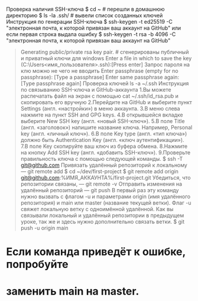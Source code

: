 Проверка наличия SSH-ключа
$ cd ~ # перешли в домашнюю директорию
$ ls -la .ssh/ # вывели список созданных ключей
Инструкция по генерации SSH-ключа
$ ssh-keygen -t ed25519 -C "электронная почта, к которой привязан ваш аккаунт на GitHub"
или если первая строка выдала ошибку
$ ssh-keygen -t rsa -b 4096 -C "электронная почта, к которой привязан ваш аккаунт на GitHub"
> Generating public/private rsa key pair. # сгенерированы публичный и приватный ключи
для windows
> Enter a file in which to save the key (C:\Users\<имя_пользователя>\.ssh\):[Press enter]
Запрос пароля на клю можно не чего не вводить
> Enter passphrase (empty for no passphrase): [Type a passphrase]
> Enter same passphrase again: [Type passphrase again]
Проверка ключей
ls -a ~/.ssh
Инструкция по связыванию SSH-ключа и GitHub-аккаунта
1.Вы можете распечатать файл на экран с помощью cat ~/.ssh/id_rsa.pub и скопировать его вручную
2.Перейдите на GitHub и выберите пункт Settings (англ. «настройки») в меню аккаунта.
3.В меню слева нажмите на пункт SSH and GPG keys.
4.В открывшейся вкладке выберите New SSH key (англ. «новый SSH-ключ»).
5.В поле Title (англ. «заголовок») напишите название ключа. Например, Personal key (англ. «личный ключ»).
6.В поле Key type (англ. «тип ключа») должно быть Authentication Key (англ. «ключ аутентификации»).
7.В поле Key скопируйте ваш ключ из буфера обмена.
8.Нажмите на кнопку Add SSH key (англ. «добавить SSH-ключ»).
9.Проверьте правильность ключа с помощью следующей команды.
$ ssh -T git@github.com
Привязать удалённый репозиторий к локальному — git remote add
$ cd ~/dev/first-project
$ git remote add origin git@github.com:%ИМЯ_АККАУНТА%/first-project.git
Убедиться, что репозитории связаны, — git remote -v
Отправить изменения на удалённый репозиторий — git push
В первый раз эту команду нужно вызвать с флагом -u и параметрами origin (имя удалённого репозитория) и main или master (название текущей ветки).
Флаг -u свяжет локальную ветку с одноимённой удалённой.
Как вы связывали локальный и удалённый репозитории в предыдущем уроке, так же и здесь нужно дополнительно связать ветки.
$ git push -u origin main 
# Если команда приведёт к ошибке, попробуйте
# заменить main на master. 
